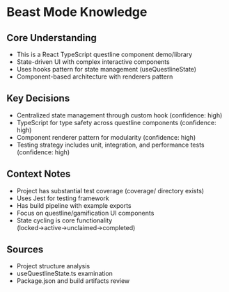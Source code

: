 # Beast Mode Knowledge

## Core Understanding
- This is a React TypeScript questline component demo/library
- State-driven UI with complex interactive components
- Uses hooks pattern for state management (useQuestlineState)
- Component-based architecture with renderers pattern

## Key Decisions
- Centralized state management through custom hook (confidence: high)
- TypeScript for type safety across questline components (confidence: high)
- Component renderer pattern for modularity (confidence: high)
- Testing strategy includes unit, integration, and performance tests (confidence: high)

## Context Notes
- Project has substantial test coverage (coverage/ directory exists)
- Uses Jest for testing framework
- Has build pipeline with example exports
- Focus on questline/gamification UI components
- State cycling is core functionality (locked→active→unclaimed→completed)

## Sources
- Project structure analysis
- useQuestlineState.ts examination
- Package.json and build artifacts review
